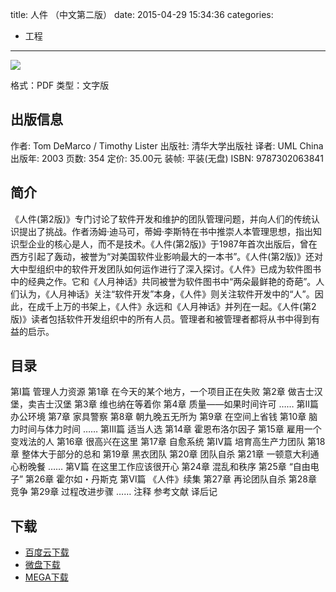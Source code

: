 title: 人件 （中文第二版）
date: 2015-04-29 15:34:36
categories:
  - 工程
---

![](http://img5.douban.com/lpic/s1090686.jpg)

格式：PDF
类型：文字版

<!--more-->

## 出版信息 ##

作者: Tom DeMarco / Timothy Lister 
出版社: 清华大学出版社
译者: UML China 
出版年: 2003
页数: 354
定价: 35.00元
装帧: 平装(无盘)
ISBN: 9787302063841

## 简介 ##

《人件(第2版)》专门讨论了软件开发和维护的团队管理问题，并向人们的传统认识提出了挑战。作者汤姆·迪马可，蒂姆·李斯特在书中推崇人本管理思想，指出知识型企业的核心是人，而不是技术。《人件(第2版)》于1987年首次出版后，曾在西方引起了轰动，被誉为“对美国软件业影响最大的一本书”。《人件(第2版)》还对大中型组织中的软件开发团队如何运作进行了深入探讨。《人件》已成为软件图书中的经典之作。它和《人月神话》共同被誉为软件图书中“两朵最鲜艳的奇葩”。人们认为，《人月神话》关注“软件开发”本身，《人件》则关注软件开发中的“人”。因此，在成千上万的书架上，《人件》永远和《人月神话》并列在一起。《人件(第2版)》读者包括软件开发组织中的所有人员。管理者和被管理者都将从书中得到有益的启示。

## 目录 ##

第Ⅰ篇 管理人力资源
第1章 在今天的某个地方，一个项目正在失败
第2章 做吉士汉堡，卖吉士汉堡
第3章 维也纳在等着你
第4章 质量――如果时间许可
……
第Ⅱ篇 办公环境
第7章 家具警察
第8章 朝九晚五无所为
第9章 在空间上省钱
第10章 脑力时间与体力时间
……
第Ⅲ篇 适当人选
第14章 霍恩布洛尔因子
第15章 雇用一个变戏法的人
第16章 很高兴在这里
第17章 自愈系统
第Ⅳ篇 培育高生产力团队
第18章 整体大于部分的总和
第19章 黑衣团队
第20章 团队自杀
第21章 一顿意大利通心粉晚餐
……
第Ⅴ篇 在这里工作应该很开心
第24章 混乱和秩序
第25章 “自由电子”
第26章 霍尔如・丹斯克
第Ⅵ篇 《人件》续集
第27章 再论团队自杀
第28章 竞争
第29章 过程改进步骤
……
注释
参考文献
译后记

## 下载 ##

* [百度云下载](http://pan.baidu.com/s/1mgEA3pu)
* [微盘下载](http://vdisk.weibo.com/s/aADaW4YROTBaI)
* [MEGA下载](https://mega.co.nz/#!WYUxjKrR!06kzw9i8MY1sR-UJXIHAAM_D5QNZCkZel50qwcozvac)